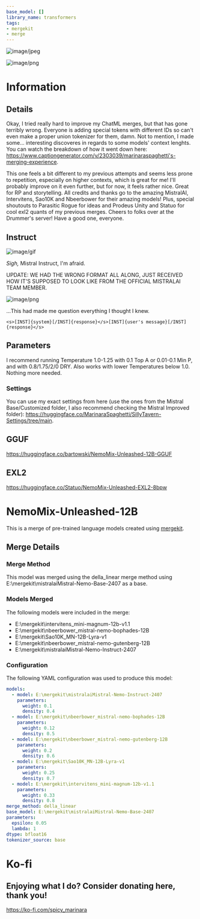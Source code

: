 ```yaml
---
base_model: []
library_name: transformers
tags:
- mergekit
- merge
---
```


![image/jpeg](https://cdn-uploads.huggingface.co/production/uploads/6550b16f7490049d6237f200/zYBXSewLbIxWHZdB3oEHs.jpeg)

![image/png](https://cdn-uploads.huggingface.co/production/uploads/6550b16f7490049d6237f200/eRwPcd9Ox03hn_WRnsotj.png)

# Information
## Details

Okay, I tried really hard to improve my ChatML merges, but that has gone terribly wrong. Everyone is adding special tokens with different IDs so can't even make a proper union tokenizer for them, damn. Not to mention, I made some... interesting discoveres in regards to some models' context lenghts. You can watch the breakdown of how it went down here: https://www.captiongenerator.com/v/2303039/marinaraspaghetti's-merging-experience.

This one feels a bit different to my previous attempts and seems less prone to repetition, especially on higher contexts, which is great for me! I'll probably improve on it even further, but for now, it feels rather nice. Great for RP and storytelling. All credits and thanks go to the amazing MistralAI, Intervitens, Sao10K and Nbeerbower for their amazing models! Plus, special shoutouts to Parasitic Rogue for ideas and Prodeus Unity and Statuo for cool exl2 quants of my previous merges. Cheers to folks over at the Drummer's server! Have a good one, everyone.

## Instruct

![image/gif](https://cdn-uploads.huggingface.co/production/uploads/6550b16f7490049d6237f200/JtOSIRNnMdGNycWACobO2.gif)

*Sigh,* Mistral Instruct, I'm afraid.

UPDATE: WE HAD THE WRONG FORMAT ALL ALONG, JUST RECEIVED HOW IT'S SUPPOSED TO LOOK LIKE FROM THE OFFICIAL MISTRALAI TEAM MEMBER.

![image/png](https://cdn-uploads.huggingface.co/production/uploads/6550b16f7490049d6237f200/lAGz_ITUkVaLMvm_0AXuj.png)

...This had made me question everything I thought I knew.

```
<s>[INST]{system}[/INST]{response}</s>[INST]{user's message}[/INST]{response}</s>
```

## Parameters

I recommend running Temperature 1.0-1.25 with 0.1 Top A or 0.01-0.1 Min P, and with 0.8/1.75/2/0 DRY. Also works with lower Temperatures below 1.0. Nothing more needed.

### Settings

You can use my exact settings from here (use the ones from the Mistral Base/Customized folder, I also recommend checking the Mistral Improved folder): https://huggingface.co/MarinaraSpaghetti/SillyTavern-Settings/tree/main.

## GGUF

https://huggingface.co/bartowski/NemoMix-Unleashed-12B-GGUF

## EXL2

https://huggingface.co/Statuo/NemoMix-Unleashed-EXL2-8bpw

# NemoMix-Unleashed-12B

This is a merge of pre-trained language models created using [mergekit](https://github.com/cg123/mergekit).

## Merge Details
### Merge Method

This model was merged using the della_linear merge method using E:\mergekit\mistralaiMistral-Nemo-Base-2407 as a base.

### Models Merged

The following models were included in the merge:
* E:\mergekit\intervitens_mini-magnum-12b-v1.1
* E:\mergekit\nbeerbower_mistral-nemo-bophades-12B
* E:\mergekit\Sao10K_MN-12B-Lyra-v1
* E:\mergekit\nbeerbower_mistral-nemo-gutenberg-12B
* E:\mergekit\mistralaiMistral-Nemo-Instruct-2407

### Configuration

The following YAML configuration was used to produce this model:

```yaml
models:
  - model: E:\mergekit\mistralaiMistral-Nemo-Instruct-2407
    parameters:
      weight: 0.1
      density: 0.4
  - model: E:\mergekit\nbeerbower_mistral-nemo-bophades-12B
    parameters:
      weight: 0.12
      density: 0.5
  - model: E:\mergekit\nbeerbower_mistral-nemo-gutenberg-12B
    parameters:
      weight: 0.2
      density: 0.6
  - model: E:\mergekit\Sao10K_MN-12B-Lyra-v1
    parameters:
      weight: 0.25
      density: 0.7
  - model: E:\mergekit\intervitens_mini-magnum-12b-v1.1
    parameters:
      weight: 0.33
      density: 0.8
merge_method: della_linear
base_model: E:\mergekit\mistralaiMistral-Nemo-Base-2407
parameters:
  epsilon: 0.05
  lambda: 1
dtype: bfloat16
tokenizer_source: base
```

# Ko-fi
## Enjoying what I do? Consider donating here, thank you!

https://ko-fi.com/spicy_marinara